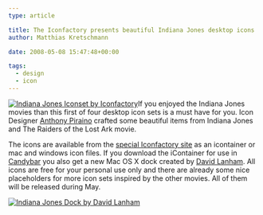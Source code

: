 ```yaml
---
type: article

title: The Iconfactory presents beautiful Indiana Jones desktop icons
author: Matthias Kretschmann

date: 2008-05-08 15:47:48+00:00

tags:
  - design
  - icon
---
```


[![Indiana Jones Iconset by Iconfactory](../media/indianajones_first.png)](http://iconfactory.com/indianajones/)If you enjoyed the Indiana Jones movies than this first of four desktop icon sets is a must have for you. Icon Designer [Anthony Piraino](http://onebuttonmouse.com/) crafted some beautiful items from Indiana Jones and The Raiders of the Lost Ark movie.

<!-- more -->

The icons are available from the [special Iconfactory site](http://iconfactory.com/indianajones/) as an icontainer or mac and windows icon files. If you download the iContainer for use in [Candybar](http://www.panic.com/candybar/) you also get a new Mac OS X dock created by [David Lanham](http://dlanham.com/). All icons are free for your personal use only and there are already some nice placeholders for more icon sets inspired by the other movies. All of them will be released during May.

[![Indiana Jones Dock by David Lanham](../media/indianajones_dock.png)](../media/indianajones_dock.png)
